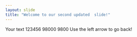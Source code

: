 ```yaml
---
layout: slide
title: "Welcome to our second updated  slide!"
---
```

Your text 123456 98000 9800
Use the left arrow to go back!
